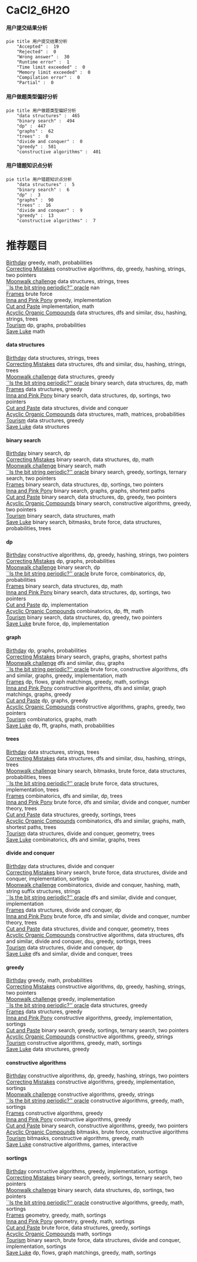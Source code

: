 # CaCl2_6H2O
<!-- tabs:start -->
#### **用户提交结果分析**

```mermaid
pie title 用户提交结果分析
    "Accepted" :  19
    "Rejected" :  0
    "Wrong answer" :  30
    "Runtime error" :  1
    "Time limit exceeded" :  0
    "Memory limit exceeded" :  0
    "Compilation error" :  0
    "Partial" :  0
```
#### **用户做题类型偏好分析**

```mermaid
pie title 用户做题类型偏好分析
    "data structures" :  465
    "binary search" :  494
    "dp" :  447
    "graphs" :  62
    "trees" :  0
    "divide and conquer" :  0
    "greedy" :  581
    "constructive algorithms" :  401
```
#### **用户错题知识点分析**

```mermaid
pie title 用户错题知识点分析
    "data structures" :  5
    "binary search" :  6
    "dp" :  3
    "graphs" :  90
    "trees" :  16
    "divide and conquer" :  9
    "greedy" :  13
    "constructive algorithms" :  7
```
<!-- tabs:end -->
# 推荐题目
[Birthday](http://codeforces.com/problemset/problem/623/D)		greedy,
                        math,
                        probabilities		  
[Correcting Mistakes](http://codeforces.com/problemset/problem/533/E)		constructive algorithms,
                        dp,
                        greedy,
                        hashing,
                        strings,
                        two pointers		  
[Moonwalk challenge](http://codeforces.com/problemset/problem/1045/J)		data structures,
                        strings,
                        trees		  
[``Is the bit string periodic?'' oracle](http://codeforces.com/problemset/problem/1116/C2)		nan		  
[Frames](http://codeforces.com/problemset/problem/152/D)		brute force		  
[Inna and Pink Pony](http://codeforces.com/problemset/problem/374/A)		greedy,
                        implementation		  
[Cut and Paste](https://codeforces.com/contest/1281/problem/C)		implementation,
                        math		  
[Acyclic Organic Compounds](http://codeforces.com/problemset/problem/601/D)		data structures,
                        dfs and similar,
                        dsu,
                        hashing,
                        strings,
                        trees		  
[Tourism](https://codeforces.com/contest/1314/problem/D)		dp,
                        graphs,
                        probabilities		  
[Save Luke](http://codeforces.com/problemset/problem/624/A)		math		  
<!-- tabs:start -->
#### **data structures**
[Birthday](http://codeforces.com/problemset/problem/1045/J)		data structures,
                        strings,
                        trees		  
[Correcting Mistakes](http://codeforces.com/problemset/problem/601/D)		data structures,
                        dfs and similar,
                        dsu,
                        hashing,
                        strings,
                        trees		  
[Moonwalk challenge](https://codeforces.com/contest/1261/problem/B2)		data structures,
                        greedy		  
[``Is the bit string periodic?'' oracle](http://codeforces.com/problemset/problem/573/B)		binary search,
                        data structures,
                        dp,
                        math		  
[Frames](http://codeforces.com/problemset/problem/625/E)		data structures,
                        greedy		  
[Inna and Pink Pony](http://codeforces.com/problemset/problem/1472/E)		binary search,
                        data structures,
                        dp,
                        sortings,
                        two pointers		  
[Cut and Paste](http://codeforces.com/problemset/problem/1000/F)		data structures,
                        divide and conquer		  
[Acyclic Organic Compounds](http://codeforces.com/problemset/problem/1286/D)		data structures,
                        math,
                        matrices,
                        probabilities		  
[Tourism](https://codeforces.com/contest/1262/problem/D1)		data structures,
                        greedy		  
[Save Luke](http://codeforces.com/problemset/problem/1290/E)		data structures		  
#### **binary search**
[Birthday](http://codeforces.com/problemset/problem/623/C)		binary search,
                        dp		  
[Correcting Mistakes](http://codeforces.com/problemset/problem/573/B)		binary search,
                        data structures,
                        dp,
                        math		  
[Moonwalk challenge](http://codeforces.com/problemset/problem/1010/A)		binary search,
                        math		  
[``Is the bit string periodic?'' oracle](http://codeforces.com/problemset/problem/1156/C)		binary search,
                        greedy,
                        sortings,
                        ternary search,
                        two pointers		  
[Frames](http://codeforces.com/problemset/problem/1472/E)		binary search,
                        data structures,
                        dp,
                        sortings,
                        two pointers		  
[Inna and Pink Pony](https://codeforces.com/contest/1262/problem/E)		binary search,
                        graphs,
                        graphs,
                        shortest paths		  
[Cut and Paste](http://codeforces.com/problemset/problem/1492/C)		binary search,
                        data structures,
                        dp,
                        greedy,
                        two pointers		  
[Acyclic Organic Compounds](http://codeforces.com/problemset/problem/1463/D)		binary search,
                        constructive algorithms,
                        greedy,
                        two pointers		  
[Tourism](http://codeforces.com/problemset/problem/1490/G)		binary search,
                        data structures,
                        math		  
[Save Luke](http://codeforces.com/problemset/problem/1479/D)		binary search,
                        bitmasks,
                        brute force,
                        data structures,
                        probabilities,
                        trees		  
#### **dp**
[Birthday](http://codeforces.com/problemset/problem/533/E)		constructive algorithms,
                        dp,
                        greedy,
                        hashing,
                        strings,
                        two pointers		  
[Correcting Mistakes](https://codeforces.com/contest/1314/problem/D)		dp,
                        graphs,
                        probabilities		  
[Moonwalk challenge](http://codeforces.com/problemset/problem/623/C)		binary search,
                        dp		  
[``Is the bit string periodic?'' oracle](http://codeforces.com/problemset/problem/626/D)		brute force,
                        combinatorics,
                        dp,
                        probabilities		  
[Frames](http://codeforces.com/problemset/problem/573/B)		binary search,
                        data structures,
                        dp,
                        math		  
[Inna and Pink Pony](http://codeforces.com/problemset/problem/1472/E)		binary search,
                        data structures,
                        dp,
                        sortings,
                        two pointers		  
[Cut and Paste](http://codeforces.com/problemset/problem/1234/C)		dp,
                        implementation		  
[Acyclic Organic Compounds](http://codeforces.com/problemset/problem/623/E)		combinatorics,
                        dp,
                        fft,
                        math		  
[Tourism](http://codeforces.com/problemset/problem/1492/C)		binary search,
                        data structures,
                        dp,
                        greedy,
                        two pointers		  
[Save Luke](https://codeforces.com/contest/1457/problem/C)		brute force,
                        dp,
                        implementation		  
#### **graph**
[Birthday](https://codeforces.com/contest/1314/problem/D)		dp,
                        graphs,
                        probabilities		  
[Correcting Mistakes](https://codeforces.com/contest/1262/problem/E)		binary search,
                        graphs,
                        graphs,
                        shortest paths		  
[Moonwalk challenge](http://codeforces.com/problemset/problem/1263/D)		dfs and similar,
                        dsu,
                        graphs		  
[``Is the bit string periodic?'' oracle](http://codeforces.com/problemset/problem/1487/C)		brute force,
                        constructive algorithms,
                        dfs and similar,
                        graphs,
                        greedy,
                        implementation,
                        math		  
[Frames](http://codeforces.com/problemset/problem/1437/C)		dp,
                        flows,
                        graph matchings,
                        greedy,
                        math,
                        sortings		  
[Inna and Pink Pony](http://codeforces.com/problemset/problem/1470/D)		constructive algorithms,
                        dfs and similar,
                        graph matchings,
                        graphs,
                        greedy		  
[Cut and Paste](http://codeforces.com/problemset/problem/1476/C)		dp,
                        graphs,
                        greedy		  
[Acyclic Organic Compounds](http://codeforces.com/problemset/problem/1304/D)		constructive algorithms,
                        graphs,
                        greedy,
                        two pointers		  
[Tourism](http://codeforces.com/problemset/problem/1475/C)		combinatorics,
                        graphs,
                        math		  
[Save Luke](http://codeforces.com/problemset/problem/553/E)		dp,
                        fft,
                        graphs,
                        math,
                        probabilities		  
#### **trees**
[Birthday](http://codeforces.com/problemset/problem/1045/J)		data structures,
                        strings,
                        trees		  
[Correcting Mistakes](http://codeforces.com/problemset/problem/601/D)		data structures,
                        dfs and similar,
                        dsu,
                        hashing,
                        strings,
                        trees		  
[Moonwalk challenge](http://codeforces.com/problemset/problem/1479/D)		binary search,
                        bitmasks,
                        brute force,
                        data structures,
                        probabilities,
                        trees		  
[``Is the bit string periodic?'' oracle](http://codeforces.com/problemset/problem/1511/C)		brute force,
                        data structures,
                        implementation,
                        trees		  
[Frames](http://codeforces.com/problemset/problem/1499/F)		combinatorics,
                        dfs and similar,
                        dp,
                        trees		  
[Inna and Pink Pony](http://codeforces.com/problemset/problem/1491/E)		brute force,
                        dfs and similar,
                        divide and conquer,
                        number theory,
                        trees		  
[Cut and Paste](http://codeforces.com/problemset/problem/1466/D)		data structures,
                        greedy,
                        sortings,
                        trees		  
[Acyclic Organic Compounds](http://codeforces.com/problemset/problem/1495/D)		combinatorics,
                        dfs and similar,
                        graphs,
                        math,
                        shortest paths,
                        trees		  
[Tourism](http://codeforces.com/problemset/problem/1303/G)		data structures,
                        divide and conquer,
                        geometry,
                        trees		  
[Save Luke](http://codeforces.com/problemset/problem/1454/E)		combinatorics,
                        dfs and similar,
                        graphs,
                        trees		  
#### **divide and conquer**
[Birthday](http://codeforces.com/problemset/problem/1000/F)		data structures,
                        divide and conquer		  
[Correcting Mistakes](http://codeforces.com/problemset/problem/1461/D)		binary search,
                        brute force,
                        data structures,
                        divide and conquer,
                        implementation,
                        sortings		  
[Moonwalk challenge](http://codeforces.com/problemset/problem/1466/G)		combinatorics,
                        divide and conquer,
                        hashing,
                        math,
                        string suffix structures,
                        strings		  
[``Is the bit string periodic?'' oracle](http://codeforces.com/problemset/problem/1490/D)		dfs and similar,
                        divide and conquer,
                        implementation		  
[Frames](https://codeforces.com/contest/1483/problem/C)		data structures,
                        divide and conquer,
                        dp		  
[Inna and Pink Pony](http://codeforces.com/problemset/problem/1491/E)		brute force,
                        dfs and similar,
                        divide and conquer,
                        number theory,
                        trees		  
[Cut and Paste](http://codeforces.com/problemset/problem/1303/G)		data structures,
                        divide and conquer,
                        geometry,
                        trees		  
[Acyclic Organic Compounds](http://codeforces.com/problemset/problem/1494/D)		constructive algorithms,
                        data structures,
                        dfs and similar,
                        divide and conquer,
                        dsu,
                        greedy,
                        sortings,
                        trees		  
[Tourism](http://codeforces.com/problemset/problem/1482/E)		data structures,
                        divide and conquer,
                        dp		  
[Save Luke](http://codeforces.com/problemset/problem/566/C)		dfs and similar,
                        divide and conquer,
                        trees		  
#### **greedy**
[Birthday](http://codeforces.com/problemset/problem/623/D)		greedy,
                        math,
                        probabilities		  
[Correcting Mistakes](http://codeforces.com/problemset/problem/533/E)		constructive algorithms,
                        dp,
                        greedy,
                        hashing,
                        strings,
                        two pointers		  
[Moonwalk challenge](http://codeforces.com/problemset/problem/374/A)		greedy,
                        implementation		  
[``Is the bit string periodic?'' oracle](https://codeforces.com/contest/1261/problem/B2)		data structures,
                        greedy		  
[Frames](http://codeforces.com/problemset/problem/625/E)		data structures,
                        greedy		  
[Inna and Pink Pony](http://codeforces.com/problemset/problem/313/C)		constructive algorithms,
                        greedy,
                        implementation,
                        sortings		  
[Cut and Paste](http://codeforces.com/problemset/problem/1156/C)		binary search,
                        greedy,
                        sortings,
                        ternary search,
                        two pointers		  
[Acyclic Organic Compounds](http://codeforces.com/problemset/problem/625/B)		constructive algorithms,
                        greedy,
                        strings		  
[Tourism](http://codeforces.com/problemset/problem/1393/C)		constructive algorithms,
                        greedy,
                        math,
                        sortings		  
[Save Luke](https://codeforces.com/contest/1262/problem/D1)		data structures,
                        greedy		  
#### **constructive algorithms**
[Birthday](http://codeforces.com/problemset/problem/533/E)		constructive algorithms,
                        dp,
                        greedy,
                        hashing,
                        strings,
                        two pointers		  
[Correcting Mistakes](http://codeforces.com/problemset/problem/313/C)		constructive algorithms,
                        greedy,
                        implementation,
                        sortings		  
[Moonwalk challenge](http://codeforces.com/problemset/problem/625/B)		constructive algorithms,
                        greedy,
                        strings		  
[``Is the bit string periodic?'' oracle](http://codeforces.com/problemset/problem/1393/C)		constructive algorithms,
                        greedy,
                        math,
                        sortings		  
[Frames](http://codeforces.com/problemset/problem/1265/A)		constructive algorithms,
                        greedy		  
[Inna and Pink Pony](http://codeforces.com/problemset/problem/1493/A)		constructive algorithms,
                        greedy		  
[Cut and Paste](http://codeforces.com/problemset/problem/1463/D)		binary search,
                        constructive algorithms,
                        greedy,
                        two pointers		  
[Acyclic Organic Compounds](https://codeforces.com/contest/1456/problem/B)		bitmasks,
                        brute force,
                        constructive algorithms		  
[Tourism](http://codeforces.com/problemset/problem/1492/D)		bitmasks,
                        constructive algorithms,
                        greedy,
                        math		  
[Save Luke](https://codeforces.com/contest/1504/problem/D)		constructive algorithms,
                        games,
                        interactive		  
#### **sortings**
[Birthday](http://codeforces.com/problemset/problem/313/C)		constructive algorithms,
                        greedy,
                        implementation,
                        sortings		  
[Correcting Mistakes](http://codeforces.com/problemset/problem/1156/C)		binary search,
                        greedy,
                        sortings,
                        ternary search,
                        two pointers		  
[Moonwalk challenge](http://codeforces.com/problemset/problem/1472/E)		binary search,
                        data structures,
                        dp,
                        sortings,
                        two pointers		  
[``Is the bit string periodic?'' oracle](http://codeforces.com/problemset/problem/1393/C)		constructive algorithms,
                        greedy,
                        math,
                        sortings		  
[Frames](https://codeforces.com/contest/1496/problem/C)		geometry,
                        greedy,
                        math,
                        sortings		  
[Inna and Pink Pony](http://codeforces.com/problemset/problem/1495/A)		geometry,
                        greedy,
                        math,
                        sortings		  
[Cut and Paste](http://codeforces.com/problemset/problem/1497/A)		brute force,
                        data structures,
                        greedy,
                        sortings		  
[Acyclic Organic Compounds](http://codeforces.com/problemset/problem/1427/A)		math,
                        sortings		  
[Tourism](http://codeforces.com/problemset/problem/1461/D)		binary search,
                        brute force,
                        data structures,
                        divide and conquer,
                        implementation,
                        sortings		  
[Save Luke](http://codeforces.com/problemset/problem/1437/C)		dp,
                        flows,
                        graph matchings,
                        greedy,
                        math,
                        sortings		  
<!-- tabs:end -->
